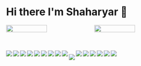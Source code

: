 # Hi there I'm Shaharyar 🤝

<div style="display: flex">
<img align="left" width="47%" src="https://github-readme-stats.vercel.app/api?username=Shaharyar-saleem&show_icons=true&theme=radical" />

<img align="left" width="47%" src="https://github-readme-stats.vercel.app/api/top-langs/?username=Shaharyar-saleem&layout=compact" />

</div>

<div style="display: flex; margin-top: 50px;">
   <img align="left" src="https://img.shields.io/badge/html5-%23E34F26.svg?style=for-the-badge&logo=html5&logoColor=white" />
   <img align="left" src="https://img.shields.io/badge/javascript-%23323330.svg?style=for-the-badge&logo=javascript&logoColor=%23F7DF1E" />
   <img align="left" src="https://img.shields.io/badge/php-%23777BB4.svg?style=for-the-badge&logo=php&logoColor=white" />
   <img align="left" src="https://img.shields.io/badge/css3-%231572B6.svg?style=for-the-badge&logo=css3&logoColor=white" />
   <img align="left" src="https://img.shields.io/badge/c++-%2300599C.svg?style=for-the-badge&logo=c%2B%2B&logoColor=white" />
   <img align="left" src="https://img.shields.io/badge/c%23-%23239120.svg?style=for-the-badge&logo=c-sharp&logoColor=white" />
   <img align="left" src="https://img.shields.io/badge/figma-%23F24E1E.svg?style=for-the-badge&logo=figma&logoColor=white" />
   <img align="left" src="https://img.shields.io/badge/Adobe%20XD-470137?style=for-the-badge&logo=Adobe%20XD&logoColor=#FF61F6" />
   <img align="left" src="https://img.shields.io/badge/NPM-%23000000.svg?style=for-the-badge&logo=npm&logoColor=white" />
   
   <img align="left" style="margin-top: 10px" src="https://img.shields.io/badge/jquery-%230769AD.svg?style=for-the-badge&logo=jquery&logoColor=white" />
   <img align="left" src="https://img.shields.io/badge/webpack-%238DD6F9.svg?style=for-the-badge&logo=webpack&logoColor=black" />
   <img align="left" src="https://img.shields.io/badge/yarn-%232C8EBB.svg?style=for-the-badge&logo=yarn&logoColor=white" />
   <img align="left" src="https://img.shields.io/badge/postgres-%23316192.svg?style=for-the-badge&logo=postgresql&logoColor=white" />
   <img align="left" src="https://img.shields.io/badge/mysql-%2300f.svg?style=for-the-badge&logo=mysql&logoColor=white" />
   <img align="left" src="https://img.shields.io/badge/IntelliJIDEA-000000.svg?style=for-the-badge&logo=intellij-idea&logoColor=white" />
   <img align="left" src="https://img.shields.io/badge/Visual%20Studio-5C2D91.svg?style=for-the-badge&logo=visual-studio&logoColor=white" />
   
</div>


